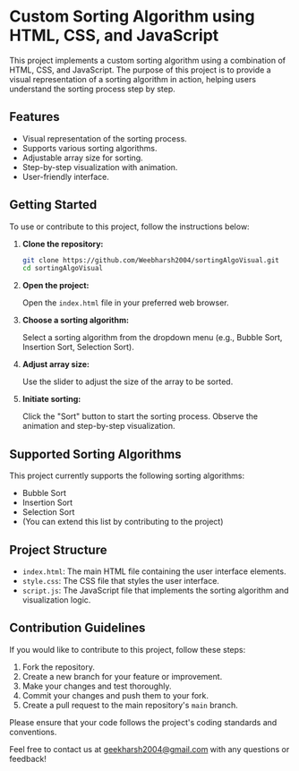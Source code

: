 # Custom Sorting Algorithm using HTML, CSS, and JavaScript

This project implements a custom sorting algorithm using a combination of HTML, CSS, and JavaScript. The purpose of this project is to provide a visual representation of a sorting algorithm in action, helping users understand the sorting process step by step.


## Features

- Visual representation of the sorting process.
- Supports various sorting algorithms.
- Adjustable array size for sorting.
- Step-by-step visualization with animation.
- User-friendly interface.

## Getting Started

To use or contribute to this project, follow the instructions below:

1. **Clone the repository:**

   ```bash
   git clone https://github.com/Weebharsh2004/sortingAlgoVisual.git
   cd sortingAlgoVisual
   ```

2. **Open the project:**

   Open the `index.html` file in your preferred web browser.

3. **Choose a sorting algorithm:**

   Select a sorting algorithm from the dropdown menu (e.g., Bubble Sort, Insertion Sort, Selection Sort).

4. **Adjust array size:**

   Use the slider to adjust the size of the array to be sorted.

5. **Initiate sorting:**

   Click the "Sort" button to start the sorting process. Observe the animation and step-by-step visualization.

## Supported Sorting Algorithms

This project currently supports the following sorting algorithms:

- Bubble Sort
- Insertion Sort
- Selection Sort
- (You can extend this list by contributing to the project)

## Project Structure

- `index.html`: The main HTML file containing the user interface elements.
- `style.css`: The CSS file that styles the user interface.
- `script.js`: The JavaScript file that implements the sorting algorithm and visualization logic.

## Contribution Guidelines

If you would like to contribute to this project, follow these steps:

1. Fork the repository.
2. Create a new branch for your feature or improvement.
3. Make your changes and test thoroughly.
4. Commit your changes and push them to your fork.
5. Create a pull request to the main repository's `main` branch.

Please ensure that your code follows the project's coding standards and conventions.


Feel free to contact us at [geekharsh2004@gmail.com](mailto:geekharsh2004@gmail.com) with any questions or feedback!
